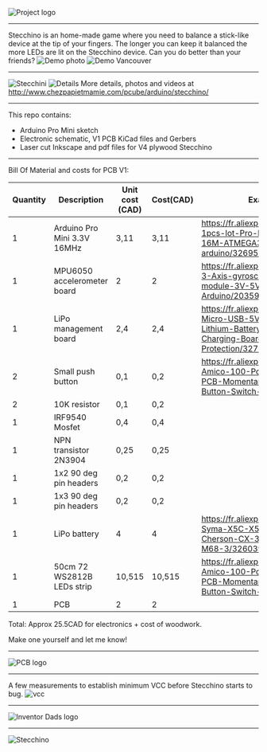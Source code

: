 ![Project logo](Logo_Stecchino.png)
***
Stecchino is an home-made game where you need to balance a stick-like device at the tip of your fingers. The longer you can keep it balanced the more LEDs are lit on the Stecchino device. Can you do better than your friends?
![Demo photo](Demo_Stecchino.JPG)
![Demo Vancouver](Stecchino_Vancouver.jpg)
***
![Stecchini](2_Stecchini.JPG)
![Details](Detail_Stecchino.JPG)
More details, photos and videos at http://www.chezpapietmamie.com/pcube/arduino/stecchino/
***
This repo contains:
- Arduino Pro Mini sketch
- Electronic schematic, V1 PCB KiCad files and Gerbers
- Laser cut Inkscape and pdf files for V4 plywood Stecchino
***
Bill Of Material and costs for PCB V1:

|Quantity|Description|Unit cost (CAD)|Cost(CAD)|Example reference|
|--------|-----------|---------|----|-----------------|
|1|Arduino Pro Mini 3.3V 16MHz|3,11|3,11|https://fr.aliexpress.com/item/Freeshipping-1pcs-lot-Pro-Mini-328-Mini-3-3V-16M-ATMEGA328-3-3V-16MHz-for-arduino/32695657337.html|
|1|MPU6050 accelerometer board|2|2|https://fr.aliexpress.com/item/MPU-6050-3-Axis-gyroscope-acce-lerometer-module-3V-5V-compatible-For-Arduino/2035920870.html|
|1|LiPo management board|2,4|2,4|https://fr.aliexpress.com/item/5-pcs-Micro-USB-5V-1A-18650-TP4056-Lithium-Battery-Charger-Module-Charging-Board-With-Protection/32703936097.html|
|2|Small push button|0,1|0,2|https://fr.aliexpress.com/item/Promotion-Amico-100-Pcs-6x6x4-5mm-Panel-PCB-Momentary-Tactile-Tact-Push-Button-Switch-4-Pin/32563399489.html|
|2|10K resistor|0,1|0,2||
|1|IRF9540 Mosfet|0,4|0,4||
|1|NPN transistor 2N3904|0,25|0,25||
|1|1x2 90 deg pin headers|0,2|0,2||
|1|1x3 90 deg pin headers|0,2|0,2||
|1|LiPo battery|4|4|https://fr.aliexpress.com/item/5pcs-lot-Syma-X5C-X5SW-Heng-Kee-905-Cherson-CX-30-model-aircraft-Tanco-M68-3/32603900524.html|
|1|50cm 72 WS2812B LEDs strip|10,515|10,515|https://fr.aliexpress.com/item/Promotion-Amico-100-Pcs-6x6x4-5mm-Panel-PCB-Momentary-Tactile-Tact-Push-Button-Switch-4-Pin/32563399489.html|
|1|PCB|2|2||

Total: Approx 25.5CAD for electronics + cost of woodwork.


Make one yourself and let me know!
***
![PCB logo](Projet_Stecchino.png)
***
A few measurements to establish minimum VCC before Stecchino starts to bug. 
![vcc](VCC_vs_V_Raw.png)
***
![Inventor Dads logo](Logo_Papas_Inventeurs_25mm.png)
***
![Stecchino](Stecchino.png)
